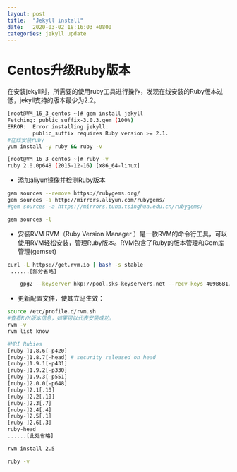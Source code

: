 ```yaml
---
layout: post
title:  "Jekyll install"
date:   2020-03-02 18:16:03 +0800
categories: jekyll update
---
```








# Centos升级Ruby版本


在安装jekyll时，所需要的使用ruby工具进行操作，发现在线安装的Ruby版本过低，jekyll支持的版本最少为2.2。

```bash
[root@VM_16_3_centos ~]# gem install jekyll
Fetching: public_suffix-3.0.3.gem (100%)
ERROR:  Error installing jekyll:
        public_suffix requires Ruby version >= 2.1.
#在线安装ruby
yum install -y ruby && ruby -v

[root@VM_16_3_centos ~]# ruby -v
ruby 2.0.0p648 (2015-12-16) [x86_64-linux]
```


* 添加aliyun镜像并检测Ruby版本

```bash
gem sources --remove https://rubygems.org/
gem sources -a http://mirrors.aliyun.com/rubygems/
#gem sources -a https://mirrors.tuna.tsinghua.edu.cn/rubygems/

gem sources -l
```
* 安装RVM
RVM（Ruby Version Manager ）是一款RVM的命令行工具，可以使用RVM轻松安装，管理Ruby版本。RVM包含了Ruby的版本管理和Gem库管理(gemset)
```bash
curl -L https://get.rvm.io | bash -s stable
 ......[部分省略]

    gpg2 --keyserver hkp://pool.sks-keyservers.net --recv-keys 409B6B1796C275462A1703113804BB82D39DC0E3 7D2BAF1CF37B13E2069D6956105BD0E739499BDB
```


* 更新配置文件，使其立马生效：

```bash
source /etc/profile.d/rvm.sh
#查看RVM版本信息，如果可以代表安装成功。
rvm -v
rvm list know

#MRI Rubies
[ruby-]1.8.6[-p420]
[ruby-]1.8.7[-head] # security released on head
[ruby-]1.9.1[-p431]
[ruby-]1.9.2[-p330]
[ruby-]1.9.3[-p551]
[ruby-]2.0.0[-p648]
[ruby-]2.1[.10]
[ruby-]2.2[.10]
[ruby-]2.3[.7]
[ruby-]2.4[.4]
[ruby-]2.5[.1]
[ruby-]2.6[.3]
ruby-head
......[此处省略]

rvm install 2.5

ruby -v
```

